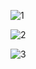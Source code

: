 ![1](https://media.discordapp.net/attachments/221887784108032001/1232639427986325544/image.png?ex=662a306c&is=6628deec&hm=548e6b83706ada031da8ec16a32c45e1ae6fb78948d90a0d40221b664fddd6dc&=&format=webp&quality=lossless&width=366&height=700)

![2](https://media.discordapp.net/attachments/221887784108032001/1232639507631702036/image.png?ex=662a307f&is=6628deff&hm=77f4087ef09be49158bb46348e7889b03d1106cdca3533d40560b62ee5c45ef4&=&format=webp&quality=lossless&width=502&height=1016)

![3](https://media.discordapp.net/attachments/221887784108032001/1232639354518900806/image.png?ex=662a305b&is=6628dedb&hm=8c3327ff1692fdf0622789cf675b01dab22d1ed5d548ef5e701a0eceace7e28b&=&format=webp&quality=lossless&width=660&height=1016)